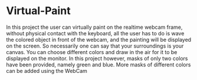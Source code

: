 # Virtual-Paint
In this project the user can virtually paint on the realtime webcam frame, without physical contact with the keyboard, all the user has to do is wave the colored object in front of the webcam, and the painting will be displayed on the screen. So necessarily one can say that your surroundings is your canvas. You can choose different colors and draw in the air for it to be displayed on the monitor.
In this project however, masks of only two colors have been provided, namely green and blue. More masks of different colors can be added using the WebCam
